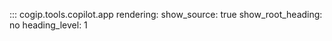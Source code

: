 ::: cogip.tools.copilot.app
    rendering:
      show_source: true
      show_root_heading: no
      heading_level: 1
